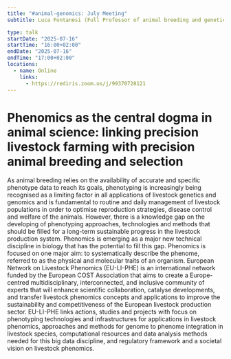 ```yaml
---
title: "#animal-genomics: July Meeting"
subtitle: Luca Fontanesi (Full Professor of animal breeding and genetics at the University of Bologna)

type: talk
startDate: "2025-07-16"
startTime: "16:00+02:00"
endDate: "2025-07-16"
endTime: "17:00+02:00"
locations:
  - name: Online
    links:
      - https://rediris.zoom.us/j/99370728121
---
```


# Phenomics as the central dogma in animal science: linking precision livestock farming with precision animal breeding and selection

As animal breeding relies on the availability of accurate and specific phenotype data to reach its goals, phenotyping is increasingly being recognised as a limiting factor in all applications of livestock genetics and genomics and is fundamental to routine and daily management of livestock populations in order to optimise reproduction strategies, disease control and welfare of the animals. However, there is a knowledge gap on the developing of phenotyping approaches, technologies and methods that should be filled for a long-term sustainable progress in the livestock production system. Phenomics is emerging as a major new technical discipline in biology that has the potential to fill this gap. Phenomics is focused on one major aim: to systematically describe the phenome, referred to as the physical and molecular traits of an organism. European Network on Livestock Phenomics (EU-LI-PHE) is an international network funded by the European COST Association that aims to create a Europe-centred multidisciplinary, interconnected, and inclusive community of experts that will enhance scientific collaboration, catalyse developments, and transfer livestock phenomics concepts and applications to improve the sustainability and competitiveness of the European livestock production sector. EU-LI-PHE links actions, studies and projects with focus on phenotyping technologies and infrastructures for applications in livestock phenomics, approaches and methods for genome to phenome integration in livestock species, computational resources and data analysis methods needed for this big data discipline, and regulatory framework and a societal vision on livestock phenomics.

